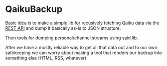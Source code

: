 QaikuBackup
===========

Basic idea is to make a simple lib for recusively fetching Qaiku data
via the [REST API][1] and dump it basically as-is to JSON structure.

Then tools for dumping personal/channel streams using said lib.

After we have a mostly reliable way to get all that data out and to our 
own safekeeping we can worry about making a tool that renders our backup into
something else (HTML, RSS, whatever)

[1]: http://www.qaiku.com/api/usage/


